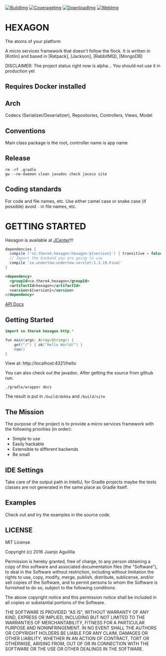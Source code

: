 [![BuildImg]][Build] [![CoverageImg]][Coverage]
[![DownloadImg]][Download] <!--[![KanbanImg]][Kanban]-->
[![WebImg]][Web]

[BuildImg]: https://travis-ci.org/jamming/hexagon.svg?branch=master
[Build]: https://travis-ci.org/jamming/hexagon

[CoverageImg]: https://codecov.io/github/jamming/hexagon/coverage.svg?branch=master
[Coverage]: https://codecov.io/github/jamming/hexagon?branch=master

[DownloadImg]: https://img.shields.io/bintray/v/jamming/maven/Hexagon.svg
[Download]: https://bintray.com/jamming/maven/Hexagon/_latestVersion

[KanbanImg]: https://img.shields.io/badge/kanban-huboard-blue.svg
[Kanban]: https://huboard.com/jamming/hexagon

[WebImg]: https://img.shields.io/badge/web-there4.co%2Fhexagon-blue.svg
[Web]: http://there4.co/hexagon


HEXAGON
=======

The atoms of your platform

A micro services framework that doesn't follow the flock. It is written in [Kotlin] and based in
[Ratpack], [Jackson], [RabbitMQ], [MongoDB]

DISCLAIMER: The project status right now is alpha... You should not use it in production yet

## Requires Docker installed

## Arch

Codecs (Serializer/Deserializer), Repositories, Controllers, Views, Model


## Conventions

Main class package is the root, controller name is app name

## Release

    rm -rf .gradle
    gw --no-daemon clean javadoc check jacoco site

## Coding standards

For code and file names, etc. Use either camel case or snake case (if possible)
avoid `-` in file names, etc.


GETTING STARTED
===============

Hexagon is available at [JCenter]!!!

```groovy
dependencies {
  compile ('co.there4.hexagon:hexagon:${version}') { transitive = false }
  // Import the backend you are going to use
  compile 'io.undertow:undertow-servlet:1.3.19.Final'
}
```

```xml
<dependency>
  <groupId>co.there4.hexagon</groupId>
  <artifactId>hexagon</artifactId>
  <version>${version}</version>
</dependency>
```

[API Docs](http://there4.co/hexagon/dokka/)

[JCenter]: https://bintray.com/jamming/maven/Hexagon


Getting Started
---------------

```java
import co.there4.hexagon.http.*

fun main(args: Array<String>) {
    get("/") { ok("Hello World!") }
    run()
}
```

View at: http://localhost:4321/hello

You can also check out the javadoc. After getting the source from github run:

    ./gradle/wrapper docs

The result is put in `/build/dokka` and `/build/site`


The Mission
-----------

The purpose of the project is to provide a micro services framework with the following priorities (in
order):

* Simple to use
* Easily hackable
* Extensible to different backends
* Be small


IDE Settings
------------

Take care of the output path in IntelliJ, for Gradle projects maybe the tests classes are not
generated in the same place as Gradle itself.


Examples
---------

Check out and try the examples in the source code.

<!---
[Code Examples][Examples]
[Examples]: https://github.com/jamming/hexagon/tree/master/src/test/kotlin/hexagon/Examples.kt

You can also check the [integration tests][tests]
[tests]: https://github.com/jamming/hexagon/tree/master/src/test/kotlin/hexagon/it/undertow
-->


LICENSE
-------

MIT License

Copyright (c) 2016 Juanjo Aguililla

Permission is hereby granted, free of charge, to any person obtaining a copy
of this software and associated documentation files (the "Software"), to deal
in the Software without restriction, including without limitation the rights
to use, copy, modify, merge, publish, distribute, sublicense, and/or sell
copies of the Software, and to permit persons to whom the Software is
furnished to do so, subject to the following conditions:

The above copyright notice and this permission notice shall be included in all
copies or substantial portions of the Software.

THE SOFTWARE IS PROVIDED "AS IS", WITHOUT WARRANTY OF ANY KIND, EXPRESS OR
IMPLIED, INCLUDING BUT NOT LIMITED TO THE WARRANTIES OF MERCHANTABILITY,
FITNESS FOR A PARTICULAR PURPOSE AND NONINFRINGEMENT. IN NO EVENT SHALL THE
AUTHORS OR COPYRIGHT HOLDERS BE LIABLE FOR ANY CLAIM, DAMAGES OR OTHER
LIABILITY, WHETHER IN AN ACTION OF CONTRACT, TORT OR OTHERWISE, ARISING FROM,
OUT OF OR IN CONNECTION WITH THE SOFTWARE OR THE USE OR OTHER DEALINGS IN THE
SOFTWARE.
